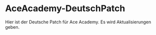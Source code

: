 # AceAcademy-DeutschPatch
Hier ist der Deutsche Patch für Ace Academy. Es wird Aktualisierungen geben.
